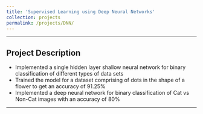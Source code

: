 ```yaml
---
title: 'Supervised Learning using Deep Neural Networks'
collection: projects
permalink: /projects/DNN/
---
```


---

Project Description
---
* Implemented a single hidden layer shallow neural network for binary classification of different types of data sets
*	Trained the model for a dataset comprising of dots in the shape of a flower to get an accuracy of 91.25%
*	Implemented a deep neural network for binary classification of Cat vs Non-Cat images with an accuracy of 80%

---
